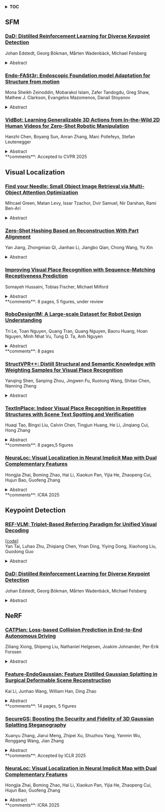 <details>
  <summary><b>TOC</b></summary>
  <ol>
    <li><a href=#sfm>SFM</a></li>
      <ul>
        <li><a href=#DaD:-Distilled-Reinforcement-Learning-for-Diverse-Keypoint-Detection>DaD: Distilled Reinforcement Learning for Diverse Keypoint Detection</a></li>
        <li><a href=#Endo-FASt3r:-Endoscopic-Foundation-model-Adaptation-for-Structure-from-motion>Endo-FASt3r: Endoscopic Foundation model Adaptation for Structure from motion</a></li>
        <li><a href=#VidBot:-Learning-Generalizable-3D-Actions-from-In-the-Wild-2D-Human-Videos-for-Zero-Shot-Robotic-Manipulation>VidBot: Learning Generalizable 3D Actions from In-the-Wild 2D Human Videos for Zero-Shot Robotic Manipulation</a></li>
      </ul>
    </li>
    <li><a href=#visual-localization>Visual Localization</a></li>
      <ul>
        <li><a href=#Find-your-Needle:-Small-Object-Image-Retrieval-via-Multi-Object-Attention-Optimization>Find your Needle: Small Object Image Retrieval via Multi-Object Attention Optimization</a></li>
        <li><a href=#Zero-Shot-Hashing-Based-on-Reconstruction-With-Part-Alignment>Zero-Shot Hashing Based on Reconstruction With Part Alignment</a></li>
        <li><a href=#Improving-Visual-Place-Recognition-with-Sequence-Matching-Receptiveness-Prediction>Improving Visual Place Recognition with Sequence-Matching Receptiveness Prediction</a></li>
        <li><a href=#RoboDesign1M:-A-Large-scale-Dataset-for-Robot-Design-Understanding>RoboDesign1M: A Large-scale Dataset for Robot Design Understanding</a></li>
        <li><a href=#StructVPR++:-Distill-Structural-and-Semantic-Knowledge-with-Weighting-Samples-for-Visual-Place-Recognition>StructVPR++: Distill Structural and Semantic Knowledge with Weighting Samples for Visual Place Recognition</a></li>
        <li><a href=#TextInPlace:-Indoor-Visual-Place-Recognition-in-Repetitive-Structures-with-Scene-Text-Spotting-and-Verification>TextInPlace: Indoor Visual Place Recognition in Repetitive Structures with Scene Text Spotting and Verification</a></li>
        <li><a href=#NeuraLoc:-Visual-Localization-in-Neural-Implicit-Map-with-Dual-Complementary-Features>NeuraLoc: Visual Localization in Neural Implicit Map with Dual Complementary Features</a></li>
      </ul>
    </li>
    <li><a href=#keypoint-detection>Keypoint Detection</a></li>
      <ul>
        <li><a href=#REF-VLM:-Triplet-Based-Referring-Paradigm-for-Unified-Visual-Decoding>REF-VLM: Triplet-Based Referring Paradigm for Unified Visual Decoding</a></li>
        <li><a href=#DaD:-Distilled-Reinforcement-Learning-for-Diverse-Keypoint-Detection>DaD: Distilled Reinforcement Learning for Diverse Keypoint Detection</a></li>
      </ul>
    </li>
    <li><a href=#nerf>NeRF</a></li>
      <ul>
        <li><a href=#CATPlan:-Loss-based-Collision-Prediction-in-End-to-End-Autonomous-Driving>CATPlan: Loss-based Collision Prediction in End-to-End Autonomous Driving</a></li>
        <li><a href=#Feature-EndoGaussian:-Feature-Distilled-Gaussian-Splatting-in-Surgical-Deformable-Scene-Reconstruction>Feature-EndoGaussian: Feature Distilled Gaussian Splatting in Surgical Deformable Scene Reconstruction</a></li>
        <li><a href=#SecureGS:-Boosting-the-Security-and-Fidelity-of-3D-Gaussian-Splatting-Steganography>SecureGS: Boosting the Security and Fidelity of 3D Gaussian Splatting Steganography</a></li>
        <li><a href=#NeuraLoc:-Visual-Localization-in-Neural-Implicit-Map-with-Dual-Complementary-Features>NeuraLoc: Visual Localization in Neural Implicit Map with Dual Complementary Features</a></li>
      </ul>
    </li>
  </ol>
</details>

## SFM  

### [DaD: Distilled Reinforcement Learning for Diverse Keypoint Detection](http://arxiv.org/abs/2503.07347)  
Johan Edstedt, Georg Bökman, Mårten Wadenbäck, Michael Felsberg  
<details>  
  <summary>Abstract</summary>  
  <ol>  
    Keypoints are what enable Structure-from-Motion (SfM) systems to scale to thousands of images. However, designing a keypoint detection objective is a non-trivial task, as SfM is non-differentiable. Typically, an auxiliary objective involving a descriptor is optimized. This however induces a dependency on the descriptor, which is undesirable. In this paper we propose a fully self-supervised and descriptor-free objective for keypoint detection, through reinforcement learning. To ensure training does not degenerate, we leverage a balanced top-K sampling strategy. While this already produces competitive models, we find that two qualitatively different types of detectors emerge, which are only able to detect light and dark keypoints respectively. To remedy this, we train a third detector, DaD, that optimizes the Kullback-Leibler divergence of the pointwise maximum of both light and dark detectors. Our approach significantly improve upon SotA across a range of benchmarks. Code and model weights are publicly available at https:github.com/parskatt/dad  
  </ol>  
</details>  
  
### [Endo-FASt3r: Endoscopic Foundation model Adaptation for Structure from motion](http://arxiv.org/abs/2503.07204)  
Mona Sheikh Zeinoddin, Mobarakol Islam, Zafer Tandogdu, Greg Shaw, Mathew J. Clarkson, Evangelos Mazomenos, Danail Stoyanov  
<details>  
  <summary>Abstract</summary>  
  <ol>  
    Accurate depth and camera pose estimation is essential for achieving high-quality 3D visualisations in robotic-assisted surgery. Despite recent advancements in foundation model adaptation to monocular depth estimation of endoscopic scenes via self-supervised learning (SSL), no prior work has explored their use for pose estimation. These methods rely on low rank-based adaptation approaches, which constrain model updates to a low-rank space. We propose Endo-FASt3r, the first monocular SSL depth and pose estimation framework that uses foundation models for both tasks. We extend the Reloc3r relative pose estimation foundation model by designing Reloc3rX, introducing modifications necessary for convergence in SSL. We also present DoMoRA, a novel adaptation technique that enables higher-rank updates and faster convergence. Experiments on the SCARED dataset show that Endo-FASt3r achieves a substantial $10\%$ improvement in pose estimation and a $2\%$ improvement in depth estimation over prior work. Similar performance gains on the Hamlyn and StereoMIS datasets reinforce the generalisability of Endo-FASt3r across different datasets.  
  </ol>  
</details>  
  
### [VidBot: Learning Generalizable 3D Actions from In-the-Wild 2D Human Videos for Zero-Shot Robotic Manipulation](http://arxiv.org/abs/2503.07135)  
Hanzhi Chen, Boyang Sun, Anran Zhang, Marc Pollefeys, Stefan Leutenegger  
<details>  
  <summary>Abstract</summary>  
  <ol>  
    Future robots are envisioned as versatile systems capable of performing a variety of household tasks. The big question remains, how can we bridge the embodiment gap while minimizing physical robot learning, which fundamentally does not scale well. We argue that learning from in-the-wild human videos offers a promising solution for robotic manipulation tasks, as vast amounts of relevant data already exist on the internet. In this work, we present VidBot, a framework enabling zero-shot robotic manipulation using learned 3D affordance from in-the-wild monocular RGB-only human videos. VidBot leverages a pipeline to extract explicit representations from them, namely 3D hand trajectories from videos, combining a depth foundation model with structure-from-motion techniques to reconstruct temporally consistent, metric-scale 3D affordance representations agnostic to embodiments. We introduce a coarse-to-fine affordance learning model that first identifies coarse actions from the pixel space and then generates fine-grained interaction trajectories with a diffusion model, conditioned on coarse actions and guided by test-time constraints for context-aware interaction planning, enabling substantial generalization to novel scenes and embodiments. Extensive experiments demonstrate the efficacy of VidBot, which significantly outperforms counterparts across 13 manipulation tasks in zero-shot settings and can be seamlessly deployed across robot systems in real-world environments. VidBot paves the way for leveraging everyday human videos to make robot learning more scalable.  
  </ol>  
</details>  
**comments**: Accepted to CVPR 2025  
  
  



## Visual Localization  

### [Find your Needle: Small Object Image Retrieval via Multi-Object Attention Optimization](http://arxiv.org/abs/2503.07038)  
Mihcael Green, Matan Levy, Issar Tzachor, Dvir Samuel, Nir Darshan, Rami Ben-Ari  
<details>  
  <summary>Abstract</summary>  
  <ol>  
    We address the challenge of Small Object Image Retrieval (SoIR), where the goal is to retrieve images containing a specific small object, in a cluttered scene. The key challenge in this setting is constructing a single image descriptor, for scalable and efficient search, that effectively represents all objects in the image. In this paper, we first analyze the limitations of existing methods on this challenging task and then introduce new benchmarks to support SoIR evaluation. Next, we introduce Multi-object Attention Optimization (MaO), a novel retrieval framework which incorporates a dedicated multi-object pre-training phase. This is followed by a refinement process that leverages attention-based feature extraction with object masks, integrating them into a single unified image descriptor. Our MaO approach significantly outperforms existing retrieval methods and strong baselines, achieving notable improvements in both zero-shot and lightweight multi-object fine-tuning. We hope this work will lay the groundwork and inspire further research to enhance retrieval performance for this highly practical task.  
  </ol>  
</details>  
  
### [Zero-Shot Hashing Based on Reconstruction With Part Alignment](http://arxiv.org/abs/2503.07037)  
Yan Jiang, Zhongmiao Qi, Jianhao Li, Jiangbo Qian, Chong Wang, Yu Xin  
<details>  
  <summary>Abstract</summary>  
  <ol>  
    Hashing algorithms have been widely used in large-scale image retrieval tasks, especially for seen class data. Zero-shot hashing algorithms have been proposed to handle unseen class data. The key technique in these algorithms involves learning features from seen classes and transferring them to unseen classes, that is, aligning the feature embeddings between the seen and unseen classes. Most existing zero-shot hashing algorithms use the shared attributes between the two classes of interest to complete alignment tasks. However, the attributes are always described for a whole image, even though they represent specific parts of the image. Hence, these methods ignore the importance of aligning attributes with the corresponding image parts, which explicitly introduces noise and reduces the accuracy achieved when aligning the features of seen and unseen classes. To address this problem, we propose a new zero-shot hashing method called RAZH. We first use a clustering algorithm to group similar patches to image parts for attribute matching and then replace the image parts with the corresponding attribute vectors, gradually aligning each part with its nearest attribute. Extensive evaluation results demonstrate the superiority of the RAZH method over several state-of-the-art methods.  
  </ol>  
</details>  
  
### [Improving Visual Place Recognition with Sequence-Matching Receptiveness Prediction](http://arxiv.org/abs/2503.06840)  
Somayeh Hussaini, Tobias Fischer, Michael Milford  
<details>  
  <summary>Abstract</summary>  
  <ol>  
    In visual place recognition (VPR), filtering and sequence-based matching approaches can improve performance by integrating temporal information across image sequences, especially in challenging conditions. While these methods are commonly applied, their effects on system behavior can be unpredictable and can actually make performance worse in certain situations. In this work, we present a new supervised learning approach that learns to predict the per-frame sequence matching receptiveness (SMR) of VPR techniques, enabling the system to selectively decide when to trust the output of a sequence matching system. The approach is agnostic to the underlying VPR technique. Our approach predicts SMR-and hence significantly improves VPR performance-across a large range of state-of-the-art and classical VPR techniques (namely CosPlace, MixVPR, EigenPlaces, SALAD, AP-GeM, NetVLAD and SAD), and across three benchmark VPR datasets (Nordland, Oxford RobotCar, and SFU-Mountain). We also provide insights into a complementary approach that uses the predictor to replace discarded matches, as well as ablation studies, including an analysis of the interactions between our SMR predictor and the selected sequence length. We will release our code upon acceptance.  
  </ol>  
</details>  
**comments**: 8 pages, 5 figures, under review  
  
### [RoboDesign1M: A Large-scale Dataset for Robot Design Understanding](http://arxiv.org/abs/2503.06796)  
Tri Le, Toan Nguyen, Quang Tran, Quang Nguyen, Baoru Huang, Hoan Nguyen, Minh Nhat Vu, Tung D. Ta, Anh Nguyen  
<details>  
  <summary>Abstract</summary>  
  <ol>  
    Robot design is a complex and time-consuming process that requires specialized expertise. Gaining a deeper understanding of robot design data can enable various applications, including automated design generation, retrieving example designs from text, and developing AI-powered design assistants. While recent advancements in foundation models present promising approaches to addressing these challenges, progress in this field is hindered by the lack of large-scale design datasets. In this paper, we introduce RoboDesign1M, a large-scale dataset comprising 1 million samples. Our dataset features multimodal data collected from scientific literature, covering various robotics domains. We propose a semi-automated data collection pipeline, enabling efficient and diverse data acquisition. To assess the effectiveness of RoboDesign1M, we conduct extensive experiments across multiple tasks, including design image generation, visual question answering about designs, and design image retrieval. The results demonstrate that our dataset serves as a challenging new benchmark for design understanding tasks and has the potential to advance research in this field. RoboDesign1M will be released to support further developments in AI-driven robotic design automation.  
  </ol>  
</details>  
**comments**: 8 pages  
  
### [StructVPR++: Distill Structural and Semantic Knowledge with Weighting Samples for Visual Place Recognition](http://arxiv.org/abs/2503.06601)  
Yanqing Shen, Sanping Zhou, Jingwen Fu, Ruotong Wang, Shitao Chen, Nanning Zheng  
<details>  
  <summary>Abstract</summary>  
  <ol>  
    Visual place recognition is a challenging task for autonomous driving and robotics, which is usually considered as an image retrieval problem. A commonly used two-stage strategy involves global retrieval followed by re-ranking using patch-level descriptors. Most deep learning-based methods in an end-to-end manner cannot extract global features with sufficient semantic information from RGB images. In contrast, re-ranking can utilize more explicit structural and semantic information in one-to-one matching process, but it is time-consuming. To bridge the gap between global retrieval and re-ranking and achieve a good trade-off between accuracy and efficiency, we propose StructVPR++, a framework that embeds structural and semantic knowledge into RGB global representations via segmentation-guided distillation. Our key innovation lies in decoupling label-specific features from global descriptors, enabling explicit semantic alignment between image pairs without requiring segmentation during deployment. Furthermore, we introduce a sample-wise weighted distillation strategy that prioritizes reliable training pairs while suppressing noisy ones. Experiments on four benchmarks demonstrate that StructVPR++ surpasses state-of-the-art global methods by 5-23% in Recall@1 and even outperforms many two-stage approaches, achieving real-time efficiency with a single RGB input.  
  </ol>  
</details>  
  
### [TextInPlace: Indoor Visual Place Recognition in Repetitive Structures with Scene Text Spotting and Verification](http://arxiv.org/abs/2503.06501)  
Huaqi Tao, Bingxi Liu, Calvin Chen, Tingjun Huang, He Li, Jinqiang Cui, Hong Zhang  
<details>  
  <summary>Abstract</summary>  
  <ol>  
    Visual Place Recognition (VPR) is a crucial capability for long-term autonomous robots, enabling them to identify previously visited locations using visual information. However, existing methods remain limited in indoor settings due to the highly repetitive structures inherent in such environments. We observe that scene text typically appears in indoor spaces, serving to distinguish visually similar but different places. This inspires us to propose TextInPlace, a simple yet effective VPR framework that integrates Scene Text Spotting (STS) to mitigate visual perceptual ambiguity in repetitive indoor environments. Specifically, TextInPlace adopts a dual-branch architecture within a local parameter sharing network. The VPR branch employs attention-based aggregation to extract global descriptors for coarse-grained retrieval, while the STS branch utilizes a bridging text spotter to detect and recognize scene text. Finally, the discriminative text is filtered to compute text similarity and re-rank the top-K retrieved images. To bridge the gap between current text-based repetitive indoor scene datasets and the typical scenarios encountered in robot navigation, we establish an indoor VPR benchmark dataset, called Maze-with-Text. Extensive experiments on both custom and public datasets demonstrate that TextInPlace achieves superior performance over existing methods that rely solely on appearance information. The dataset, code, and trained models are publicly available at https://github.com/HqiTao/TextInPlace.  
  </ol>  
</details>  
**comments**: 8 pages,5 figures  
  
### [NeuraLoc: Visual Localization in Neural Implicit Map with Dual Complementary Features](http://arxiv.org/abs/2503.06117)  
Hongjia Zhai, Boming Zhao, Hai Li, Xiaokun Pan, Yijia He, Zhaopeng Cui, Hujun Bao, Guofeng Zhang  
<details>  
  <summary>Abstract</summary>  
  <ol>  
    Recently, neural radiance fields (NeRF) have gained significant attention in the field of visual localization. However, existing NeRF-based approaches either lack geometric constraints or require extensive storage for feature matching, limiting their practical applications. To address these challenges, we propose an efficient and novel visual localization approach based on the neural implicit map with complementary features. Specifically, to enforce geometric constraints and reduce storage requirements, we implicitly learn a 3D keypoint descriptor field, avoiding the need to explicitly store point-wise features. To further address the semantic ambiguity of descriptors, we introduce additional semantic contextual feature fields, which enhance the quality and reliability of 2D-3D correspondences. Besides, we propose descriptor similarity distribution alignment to minimize the domain gap between 2D and 3D feature spaces during matching. Finally, we construct the matching graph using both complementary descriptors and contextual features to establish accurate 2D-3D correspondences for 6-DoF pose estimation. Compared with the recent NeRF-based approaches, our method achieves a 3 $\times$ faster training speed and a 45$\times$ reduction in model storage. Extensive experiments on two widely used datasets demonstrate that our approach outperforms or is highly competitive with other state-of-the-art NeRF-based visual localization methods. Project page: \href{https://zju3dv.github.io/neuraloc}{https://zju3dv.github.io/neuraloc}  
  </ol>  
</details>  
**comments**: ICRA 2025  
  
  



## Keypoint Detection  

### [REF-VLM: Triplet-Based Referring Paradigm for Unified Visual Decoding](http://arxiv.org/abs/2503.07413)  
[[code](https://github.com/MacavityT/REF-VLM)]  
Yan Tai, Luhao Zhu, Zhiqiang Chen, Ynan Ding, Yiying Dong, Xiaohong Liu, Guodong Guo  
<details>  
  <summary>Abstract</summary>  
  <ol>  
    Multimodal Large Language Models (MLLMs) demonstrate robust zero-shot capabilities across diverse vision-language tasks after training on mega-scale datasets. However, dense prediction tasks, such as semantic segmentation and keypoint detection, pose significant challenges for MLLMs when represented solely as text outputs. Simultaneously, current MLLMs utilizing latent embeddings for visual task decoding generally demonstrate limited adaptability to both multi-task learning and multi-granularity scenarios. In this work, we present REF-VLM, an end-to-end framework for unified training of various visual decoding tasks. To address complex visual decoding scenarios, we introduce the Triplet-Based Referring Paradigm (TRP), which explicitly decouples three critical dimensions in visual decoding tasks through a triplet structure: concepts, decoding types, and targets. TRP employs symbolic delimiters to enforce structured representation learning, enhancing the parsability and interpretability of model outputs. Additionally, we construct Visual-Task Instruction Following Dataset (VTInstruct), a large-scale multi-task dataset containing over 100 million multimodal dialogue samples across 25 task types. Beyond text inputs and outputs, VT-Instruct incorporates various visual prompts such as point, box, scribble, and mask, and generates outputs composed of text and visual units like box, keypoint, depth and mask. The combination of different visual prompts and visual units generates a wide variety of task types, expanding the applicability of REF-VLM significantly. Both qualitative and quantitative experiments demonstrate that our REF-VLM outperforms other MLLMs across a variety of standard benchmarks. The code, dataset, and demo available at https://github.com/MacavityT/REF-VLM.  
  </ol>  
</details>  
  
### [DaD: Distilled Reinforcement Learning for Diverse Keypoint Detection](http://arxiv.org/abs/2503.07347)  
Johan Edstedt, Georg Bökman, Mårten Wadenbäck, Michael Felsberg  
<details>  
  <summary>Abstract</summary>  
  <ol>  
    Keypoints are what enable Structure-from-Motion (SfM) systems to scale to thousands of images. However, designing a keypoint detection objective is a non-trivial task, as SfM is non-differentiable. Typically, an auxiliary objective involving a descriptor is optimized. This however induces a dependency on the descriptor, which is undesirable. In this paper we propose a fully self-supervised and descriptor-free objective for keypoint detection, through reinforcement learning. To ensure training does not degenerate, we leverage a balanced top-K sampling strategy. While this already produces competitive models, we find that two qualitatively different types of detectors emerge, which are only able to detect light and dark keypoints respectively. To remedy this, we train a third detector, DaD, that optimizes the Kullback-Leibler divergence of the pointwise maximum of both light and dark detectors. Our approach significantly improve upon SotA across a range of benchmarks. Code and model weights are publicly available at https:github.com/parskatt/dad  
  </ol>  
</details>  
  
  



## NeRF  

### [CATPlan: Loss-based Collision Prediction in End-to-End Autonomous Driving](http://arxiv.org/abs/2503.07425)  
Ziliang Xiong, Shipeng Liu, Nathaniel Helgesen, Joakim Johnander, Per-Erik Forssen  
<details>  
  <summary>Abstract</summary>  
  <ol>  
    In recent years, there has been increased interest in the design, training, and evaluation of end-to-end autonomous driving (AD) systems. One often overlooked aspect is the uncertainty of planned trajectories predicted by these systems, despite awareness of their own uncertainty being key to achieve safety and robustness. We propose to estimate this uncertainty by adapting loss prediction from the uncertainty quantification literature. To this end, we introduce a novel light-weight module, dubbed CATPlan, that is trained to decode motion and planning embeddings into estimates of the collision loss used to partially supervise end-to-end AD systems. During inference, these estimates are interpreted as collision risk. We evaluate CATPlan on the safety-critical, nerf-based, closed-loop benchmark NeuroNCAP and find that it manages to detect collisions with a $54.8\%$ relative improvement to average precision over a GMM-based baseline in which the predicted trajectory is compared to the forecasted trajectories of other road users. Our findings indicate that the addition of CATPlan can lead to safer end-to-end AD systems and hope that our work will spark increased interest in uncertainty quantification for such systems.  
  </ol>  
</details>  
  
### [Feature-EndoGaussian: Feature Distilled Gaussian Splatting in Surgical Deformable Scene Reconstruction](http://arxiv.org/abs/2503.06161)  
Kai Li, Junhao Wang, William Han, Ding Zhao  
<details>  
  <summary>Abstract</summary>  
  <ol>  
    Minimally invasive surgery (MIS) has transformed clinical practice by reducing recovery times, minimizing complications, and enhancing precision. Nonetheless, MIS inherently relies on indirect visualization and precise instrument control, posing unique challenges. Recent advances in artificial intelligence have enabled real-time surgical scene understanding through techniques such as image classification, object detection, and segmentation, with scene reconstruction emerging as a key element for enhanced intraoperative guidance. Although neural radiance fields (NeRFs) have been explored for this purpose, their substantial data requirements and slow rendering inhibit real-time performance. In contrast, 3D Gaussian Splatting (3DGS) offers a more efficient alternative, achieving state-of-the-art performance in dynamic surgical scene reconstruction. In this work, we introduce Feature-EndoGaussian (FEG), an extension of 3DGS that integrates 2D segmentation cues into 3D rendering to enable real-time semantic and scene reconstruction. By leveraging pretrained segmentation foundation models, FEG incorporates semantic feature distillation within the Gaussian deformation framework, thereby enhancing both reconstruction fidelity and segmentation accuracy. On the EndoNeRF dataset, FEG achieves superior performance (SSIM of 0.97, PSNR of 39.08, and LPIPS of 0.03) compared to leading methods. Additionally, on the EndoVis18 dataset, FEG demonstrates competitive class-wise segmentation metrics while balancing model size and real-time performance.  
  </ol>  
</details>  
**comments**: 14 pages, 5 figures  
  
### [SecureGS: Boosting the Security and Fidelity of 3D Gaussian Splatting Steganography](http://arxiv.org/abs/2503.06118)  
Xuanyu Zhang, Jiarui Meng, Zhipei Xu, Shuzhou Yang, Yanmin Wu, Ronggang Wang, Jian Zhang  
<details>  
  <summary>Abstract</summary>  
  <ol>  
    3D Gaussian Splatting (3DGS) has emerged as a premier method for 3D representation due to its real-time rendering and high-quality outputs, underscoring the critical need to protect the privacy of 3D assets. Traditional NeRF steganography methods fail to address the explicit nature of 3DGS since its point cloud files are publicly accessible. Existing GS steganography solutions mitigate some issues but still struggle with reduced rendering fidelity, increased computational demands, and security flaws, especially in the security of the geometric structure of the visualized point cloud. To address these demands, we propose a SecureGS, a secure and efficient 3DGS steganography framework inspired by Scaffold-GS's anchor point design and neural decoding. SecureGS uses a hybrid decoupled Gaussian encryption mechanism to embed offsets, scales, rotations, and RGB attributes of the hidden 3D Gaussian points in anchor point features, retrievable only by authorized users through privacy-preserving neural networks. To further enhance security, we propose a density region-aware anchor growing and pruning strategy that adaptively locates optimal hiding regions without exposing hidden information. Extensive experiments show that SecureGS significantly surpasses existing GS steganography methods in rendering fidelity, speed, and security.  
  </ol>  
</details>  
**comments**: Accepted by ICLR 2025  
  
### [NeuraLoc: Visual Localization in Neural Implicit Map with Dual Complementary Features](http://arxiv.org/abs/2503.06117)  
Hongjia Zhai, Boming Zhao, Hai Li, Xiaokun Pan, Yijia He, Zhaopeng Cui, Hujun Bao, Guofeng Zhang  
<details>  
  <summary>Abstract</summary>  
  <ol>  
    Recently, neural radiance fields (NeRF) have gained significant attention in the field of visual localization. However, existing NeRF-based approaches either lack geometric constraints or require extensive storage for feature matching, limiting their practical applications. To address these challenges, we propose an efficient and novel visual localization approach based on the neural implicit map with complementary features. Specifically, to enforce geometric constraints and reduce storage requirements, we implicitly learn a 3D keypoint descriptor field, avoiding the need to explicitly store point-wise features. To further address the semantic ambiguity of descriptors, we introduce additional semantic contextual feature fields, which enhance the quality and reliability of 2D-3D correspondences. Besides, we propose descriptor similarity distribution alignment to minimize the domain gap between 2D and 3D feature spaces during matching. Finally, we construct the matching graph using both complementary descriptors and contextual features to establish accurate 2D-3D correspondences for 6-DoF pose estimation. Compared with the recent NeRF-based approaches, our method achieves a 3 $\times$ faster training speed and a 45$\times$ reduction in model storage. Extensive experiments on two widely used datasets demonstrate that our approach outperforms or is highly competitive with other state-of-the-art NeRF-based visual localization methods. Project page: \href{https://zju3dv.github.io/neuraloc}{https://zju3dv.github.io/neuraloc}  
  </ol>  
</details>  
**comments**: ICRA 2025  
  
  



